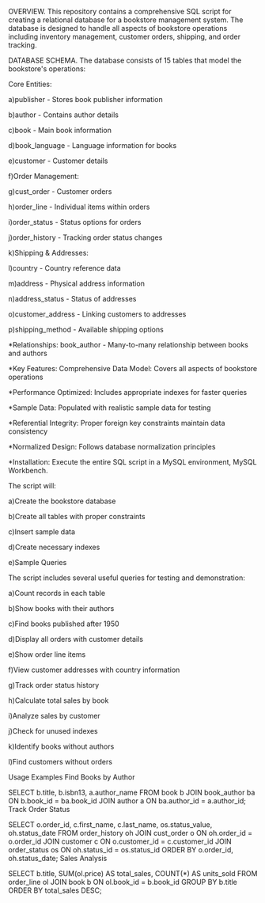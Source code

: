 OVERVIEW.
This repository contains a comprehensive SQL script for creating a relational database for a bookstore management system. The database is designed to handle all aspects of bookstore operations including inventory management, customer orders, shipping, and order tracking.

DATABASE SCHEMA.
The database consists of 15 tables that model the bookstore's operations:

Core Entities:

a)publisher - Stores book publisher information 

b)author - Contains author details

c)book - Main book information

d)book_language - Language information for books

e)customer - Customer details

f)Order Management:

g)cust_order - Customer orders

h)order_line - Individual items within orders

i)order_status - Status options for orders

j)order_history - Tracking order status changes

k)Shipping & Addresses:

l)country - Country reference data

m)address - Physical address information

n)address_status - Status of addresses

o)customer_address - Linking customers to addresses

p)shipping_method - Available shipping options

*Relationships: book_author - Many-to-many relationship between books and authors

*Key Features: Comprehensive Data Model: Covers all aspects of bookstore operations

*Performance Optimized: Includes appropriate indexes for faster queries

*Sample Data: Populated with realistic sample data for testing

*Referential Integrity: Proper foreign key constraints maintain data consistency

*Normalized Design: Follows database normalization principles

*Installation: Execute the entire SQL script in a MySQL environment, MySQL Workbench.

The script will:

a)Create the bookstore database

b)Create all tables with proper constraints

c)Insert sample data

d)Create necessary indexes
 
e)Sample Queries

The script includes several useful queries for testing and demonstration:

a)Count records in each table

b)Show books with their authors

c)Find books published after 1950

d)Display all orders with customer details

e)Show order line items

f)View customer addresses with country information

g)Track order status history

h)Calculate total sales by book

i)Analyze sales by customer

j)Check for unused indexes

k)Identify books without authors

l)Find customers without orders

Usage Examples
Find Books by Author

SELECT b.title, b.isbn13, a.author_name 
FROM book b
JOIN book_author ba ON b.book_id = ba.book_id
JOIN author a ON ba.author_id = a.author_id;
Track Order Status

SELECT o.order_id, c.first_name, c.last_name, 
       os.status_value, oh.status_date
FROM order_history oh
JOIN cust_order o ON oh.order_id = o.order_id
JOIN customer c ON o.customer_id = c.customer_id
JOIN order_status os ON oh.status_id = os.status_id
ORDER BY o.order_id, oh.status_date;
Sales Analysis

SELECT b.title, SUM(ol.price) AS total_sales, COUNT(*) AS units_sold
FROM order_line ol
JOIN book b ON ol.book_id = b.book_id
GROUP BY b.title
ORDER BY total_sales DESC;


